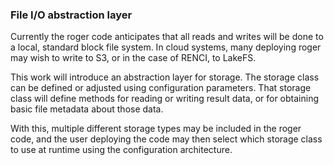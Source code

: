 ### File I/O abstraction layer

Currently the roger code anticipates that all reads and writes will be
done to a local, standard block file system. In cloud systems, many
deploying roger may wish to write to S3, or in the case of RENCI, to
LakeFS.

This work will introduce an abstraction layer for storage. The storage
class can be defined or adjusted using configuration parameters. That
storage class will define methods for reading or writing result data,
or for obtaining basic file metadata about those data.

With this, multiple different storage types may be included in the
roger code, and the user deploying the code may then select which
storage class to use at runtime using the configuration architecture.

